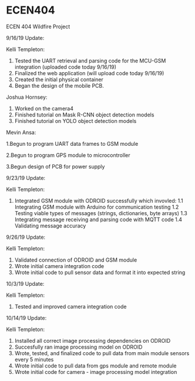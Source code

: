# ECEN404
ECEN 404 Wildfire Project

9/16/19 Update:

Kelli Templeton:
1. Tested the UART retrieval and parsing code for the MCU-GSM integration (uploaded code today 9/16/19)
2. Finalized the web application (will upload code today 9/16/19)
3. Created the initial physical container 
4. Began the design of the mobile PCB. 

Joshua Hornsey:
1. Worked on the camera4
2. Finished tutorial on Mask R-CNN object detection models
3. Finished tutorial on YOLO object detection models

Mevin Ansa:

1.Begun to program UART data frames to GSM module

2.Begun to program GPS module to microcontroller

3.Begun design of PCB for power supply




9/23/19 Update:

Kelli Templeton:
1. Integrated GSM module with ODROID successfully which invovled:
  1.1 Integrating GSM module with Arduino for communication testing
  1.2 Testing viable types of messages (strings, dictionaries, byte arrays)
  1.3 Integrating message receiving and parsing code with MQTT code
  1.4 Validating message accuracy


9/26/19 Update:

Kelli Templeton:
1. Validated connection of ODROID and GSM module
2. Wrote initial camera integration code
3. Wrote initial code to pull sensor data and format it into expected string



10/3/19 Update:

Kelli Templeton:
1. Tested and improved camera integration code

10/14/19 Update:

Kelli Templeton:
1. Installed all correct image processing dependencies on ODROID
2. Succesfully ran image processing model on ODROID
3. Wrote, tested, and finalized code to pull data from main module sensors every 5 minutes
4. Wrote initial code to pull data from gps module and remote module
5. Wrote initial code for camera - image processing model integration
